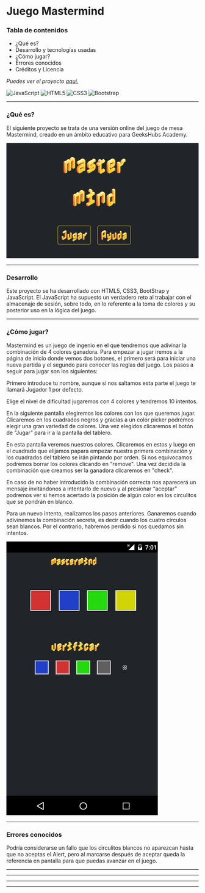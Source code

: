 # Juego Mastermind

### Tabla de contenidos 

- ¿Qué es?
- Desarrollo y tecnologías usadas
- ¿Cómo jugar?
- Errores conocidos 
- Créditos y Licencia

 
*Puedes ver el proyecto* [*aquí.*](https://akireorl.github.io/Proyecto3Bootcamp/)

![JavaScript](https://img.shields.io/badge/javascript-%23323330.svg?style=for-the-badge&logo=javascript&logoColor=%23F7DF1E) ![HTML5](https://img.shields.io/badge/html5-%23E34F26.svg?style=for-the-badge&logo=html5&logoColor=white) ![CSS3](https://img.shields.io/badge/css3-%231572B6.svg?style=for-the-badge&logo=css3&logoColor=white) ![Bootstrap](https://img.shields.io/badge/bootstrap-%23563D7C.svg?style=for-the-badge&logo=bootstrap&logoColor=white)  

---

### ¿Qué es? 

El siguiente proyecto se trata de una versión online del juego de mesa Mastermind, creado en un ámbito educativo para GeeksHubs Academy. 

![image](./img/MM-Inicio.png)

---
### Desarrollo

Este proyecto se ha desarrollado con HTML5, CSS3, BootStrap y JavaScript. 
El JavaScript ha supuesto un verdadero reto al trabajar con el almacenaje de sesión, sobre todo, en lo referente a la toma de colores y su posterior uso en la lógica del juego.


---
### ¿Cómo jugar?

Mastermind es un juego de ingenio en el que tendremos que adivinar la combinación de 4 colores ganadora. Para empezar a jugar iremos a la página de inicio donde vemos dos botones, el primero será para iniciar una nueva partida y el segundo para conocer las reglas del juego. Los pasos a seguir para jugar son los siguientes: 

Primero introduce tu nombre, aunque si nos saltamos esta parte el juego te llamará Jugador 1 por defecto.

Elige el nivel de dificultad jugaremos con 4 colores y tendremos 10 intentos.

En la siguiente pantalla elegiremos los colores con los que queremos jugar. Clicaremos en los cuadrados negros y gracias a un color picker podremos elegir una gran variedad de colores. Una vez elegidos clicaremos el botón de "Jugar" para ir a la pantalla del tablero.

En esta pantalla veremos nuestros colores. Clicaremos en estos  y luego en el cuadrado que elijamos papara empezar nuestra primera combinación y los cuadrados del tablero se irán pintando por orden. Si nos equivocamos podremos borrar los colores clicando en "remove". Una vez decidida la combinación que creamos ser la ganadora clicaremos en "check".

En caso de no haber introducido la combinación correcta nos aparecerá un mensaje invitándonos a intentarlo de nuevo y al presionar “aceptar” podremos ver si hemos acertado la posición de algún color en los circulitos que se pondrán en blanco.

Para un nuevo intento, realizamos los pasos anteriores.
Ganaremos cuando adivinemos la combinación secreta, es decir cuando los cuatro círculos sean blancos. Por el contrario, habremos perdido si nos quedamos sin intentos.

![image](./img/MM-juego.png)

---
### Errores conocidos

Podría considerarse un fallo que los circulitos blancos no aparezcan hasta que no aceptas el Alert, pero al marcarse después de aceptar queda la referencia en  pantalla para que puedas avanzar en el juego.

---




---
---
---
